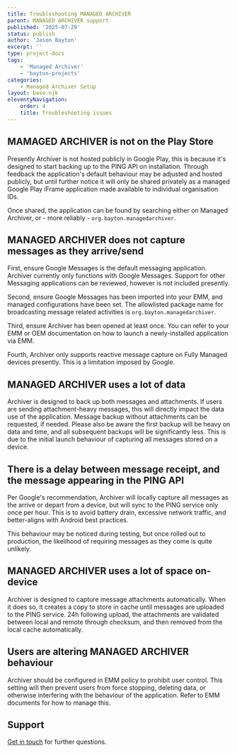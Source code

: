 ```yaml
---
title: Troubleshooting MANAGED ARCHIVER
parent: MANAGED ARCHIVER support
published: '2025-07-29'
status: publish
author: 'Jason Bayton'
excerpt: ''
type: project-docs
tags: 
    - 'Managed Archiver'
    - 'bayton-projects'
categories: 
    - Managed Archiver Setup
layout: base.njk
eleventyNavigation: 
    order: 4
    title: Troubleshooting issues
---
```


## MAMAGED ARCHIVER is not on the Play Store

Presently Archiver is not hosted publicly in Google Play, this is because it's designed to start backing up to the PING API on installation. Through feedback the application's default behaviour may be adjusted and hosted publicly, but until further notice it will only be shared privately as a managed Google Play iFrame application made available to individual organisation IDs. 

Once shared, the application can be found by searching either on Managed Archiver, or - more reliably - `org.bayton.managedarchiver`.

## MANAGED ARCHIVER does not capture messages as they arrive/send

First, ensure Google Messages is the default messaging application. Archiver currently only functions with Google Messages. Support for other Messaging applications can be reviewed, however is not included presently.

Second, ensure Google Messages has been imported into your EMM, and managed configurations have been set. The allowlisted package name for broadcasting message related activities is `org.bayton.managedarchiver`.

Third, ensure Archiver has been opened at least once. You can refer to your EMM or OEM documentation on how to launch a newly-installed application via EMM.

Fourth, Archiver only supports reactive message capture on Fully Managed devices presently. This is a limitation imposed by Google.

## MANAGED ARCHIVER uses a lot of data

Archiver is designed to back up both messages and attachments. If users are sending attachment-heavy messages, this will directly impact the data use of the application. Message backup without attachments can be requested, if needed. Please also be aware the first backup will be heavy on data and time, and all subsequent backups will be significantly less. This is due to the initial launch behaviour of capturing all messages stored on a device.

## There is a delay between message receipt, and the message appearing in the PING API

Per Google's recommendation, Archiver will locally capture all messages as the arrive or depart from a device, but will sync to the PING service only once per hour. This is to avoid battery drain, excessive network traffic, and better-aligns with Android best practices. 

This behaviour may be noticed during testing, but once rolled out to production, the likelihood of requiring messages as they come is quite unlikely.

## MANAGED ARCHIVER uses a lot of space on-device

Archiver is designed to capture message attachments automatically. When it does so, it creates a copy to store in cache until messages are uploaded to the PING service. 24h following upload, the attachments are validated between local and remote through checksum, and then removed from the local cache automatically.

## Users are altering MANAGED ARCHIVER behaviour

Archiver should be configured in EMM policy to prohibit user control. This setting will then prevent users from force stopping, deleting data, or otherwise interfering with the behaviour of the application. Refer to EMM documents for how to manage this.

## Support

[Get in touch](/contact) for further questions.